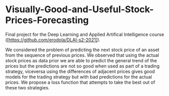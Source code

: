 # Visually-Good-and-Useful-Stock-Prices-Forecasting

Final project for the Deep Learning and Applied Artifical Intelligence course ([https://github.com/erodola/DLAI-s2-2021]).

We considered the problem of predicting the next stock price of an asset from the sequence of previous prices. We observed that using the actual stock prices as data prior we are able to predict the general trend of the prices but the predictions are not so good when used as part of a trading strategy, viceversa using the differences of adjacent prices gives good models for the trading strategy but with bad predictions for the actual prices. We propose a loss function that attempts to take the best out of these two strategies.
